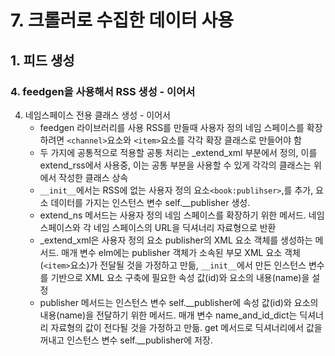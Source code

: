 # 7. 크롤러로 수집한 데이터 사용
## 1. 피드 생성
### 4. feedgen을 사용해서 RSS 생성 - 이어서
4. 네임스페이스 전용 클래스 생성 - 이어서
   - feedgen 라이브러리를 사용 RSS를 만들때 사용자 정의 네임 스페이스를 확장하려면 `<channel>`요소와 `<item>`요소를 각각 확장 클래스로 만들어야 함
   - 두 가지에 공통적으로 적용할 공통 처리는 _extend_xml 부분에서 정의, 이를 extend_rss에서 사용중, 이는 공통 부분을 사용할 수 있게 각각의 클래스는 위에서 작성한 클래스 상속
   - `__init__`에서는 RSS에 없는 사용자 정의 요소`<book:publihser>`,를 추가, 요소 데이터를 가지는 인스턴스 변수 self.__publisher 생성.
   - extend_ns 메서드는 사용자 정의 네임 스페이스를 확장하기 위한 메서드. 네임 스페이스와 각 네임 스페이스의 URL을 딕셔너리 자료형으로 반환
   - _extend_xml은 사용자 정의 요소 publisher의 XML 요소 객체를 생성하는 메서드. 매개 변수 elm에는 publisher 객체가 소속된 부모 XML 요소 객체 (`<item>`요소)가 전달될 것을 가정하고 만듦, `__init__`에서 만든 인스턴스 변수를 기반으로 XML 요소 구축에 필요한 속성 값(id)와 요소의 내용(name)을 설정
   - publisher 메서드는 인스턴스 변수 self.__publisher에 속성 값(id)와 요소의 내용(name)을 전달하기 위한 메서드. 매개 변수 name_and_id_dict는 딕셔너리 자료형의 값이 전다될 것을 가정하고 만듦. get 메서드로 딕셔너리에서 값을 꺼내고 인스턴스 변수 self.__publisher에 저장.